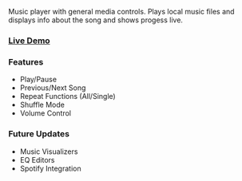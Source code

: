 Music player with general media controls. Plays local music files and displays info about the song and shows progess live.

### [Live Demo](https://music-player-mendoza.netlify.app/)

### Features
- Play/Pause
- Previous/Next Song
- Repeat Functions (All/Single)
- Shuffle Mode
- Volume Control
  
### Future Updates
- Music Visualizers
- EQ Editors
- Spotify Integration
